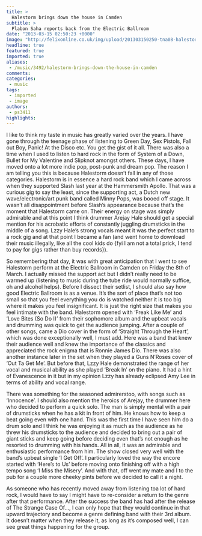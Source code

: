 ```yaml
---
title: >
  Halestorm brings down the house in Camden
subtitle: >
  Plabon Saha reports back from the Electric Ballroom
date: "2013-03-15 02:50:23 +0000"
image: "http://felixonline.co.uk/img/upload/201303150250-tna08-halestorm_1.jpg"
headline: true
featured: true
imported: true
aliases:
 - /music/3492/halestorm-brings-down-the-house-in-camden
comments:
categories:
 - music
tags:
 - imported
 - image
authors:
 - ps3411
highlights:
---
```


I like to think my taste in music has greatly varied over the years. I have gone through the teenage phase of listening to Green Day, Sex Pistols, Fall out Boy, Panic! At the Disco etc. You get the gist of it all. There was also a time when I used to listen to hard rock in the form of System of a Down, Bullet for My Valentine and Slipknot amongst others. These days, I have moved onto a lot more indie pop, post-punk and dream pop. The reason I am telling you this is because Halestorm doesn’t fall in any of those categories. Halestorm is in essence a hard rock band which I came across when they supported Slash last year at the Hammersmith Apollo. That was a curious gig to say the least, since the supporting act, a Dutch new wave/electronic/art punk band called Minny Pops, was booed off stage. It wasn’t all disappointment before Slash’s appearance because that’s the moment that Halestorm came on. Their energy on stage was simply admirable and at this point I think drummer Arejay Hale should get a special mention for his acrobatic efforts of constantly juggling drumsticks in the middle of a song. Lzzy Hale’s strong vocals meant it was the perfect start to a rock gig and at that point I became a fan (and went home to download their music illegally, like all the cool kids do {fyi I am not a total prick, I tend to pay for gigs rather than buy records}).

So remembering that day, it was with great anticipation that I went to see Halestorm perform at the Electric Ballroom in Camden on Friday the 8th of March. I actually missed the support act but I didn’t really need to be warmed up (listening to music during the tube ride would normally suffice, oh and alcohol helps). Before I dissect their setlist, I should also say how good Electric Ballroom is as a venue. It’s the sort of place that’s not too small so that you feel everything you do is watched neither it is too big where it makes you feel insignificant. It is just the right size that makes you feel intimate with the band. Halestorm opened with ‘Freak Like Me’ and ‘Love Bites (So Do I)’ from their sophomore album and the upbeat vocals and drumming was quick to get the audience jumping. After a couple of other songs, came a Dio cover in the form of ‘Straight Through the Heart’, which was done exceptionally well, I must add. Here was a band that knew their audience well and knew the importance of the classics and appreciated the rock enigma that is Ronnie James Dio. There was also another instance later in the set when they played a Guns N’Roses cover of ‘Out Ta Get Me’. But before that, Lzzy Hale demonstrated the range of her vocal and musical ability as she played ‘Break In’ on the piano. It had a hint of Evanescence in it but in my opinion Lzzy has already eclipsed Amy Lee in terms of ability and vocal range.

There was something for the seasoned admirerstoo, with songs such as ‘Innocence’. I should also mention the heroics of Arejay, the drummer here who decided to perform a quick solo. The man is simply mental with a pair of drumsticks when he has a kit in front of him. He knows how to keep a beat going even with one hand. This was the first time I have seen him do a drum solo and I think he was enjoying it as much as the audience as he threw his drumsticks to the audience and decided to bring out a pair of giant sticks and keep going before deciding even that’s not enough as he resorted to drumming with his hands. All in all, it was an admirable and enthusiastic performance from him. The show closed very well with the band’s upbeat single ‘I Get Off’. I particularly loved the way the encore started with ‘Here’s to Us’ before moving onto finishing off with a high tempo song ‘I Miss the Misery’. And with that, off went my mate and I to the pub for a couple more cheeky pints before we decided to call it a night.

As someone who has recently moved away from listening toa lot of hard rock, I would have to say I might have to re-consider a return to the genre after that performance. After the success the band has had after the release of The Strange Case Of…, I can only hope that they would continue in that upward trajectory and become a genre defining band with their 3rd album. It doesn’t matter when they release it, as long as it’s composed well, I can see great things happening for the group.
